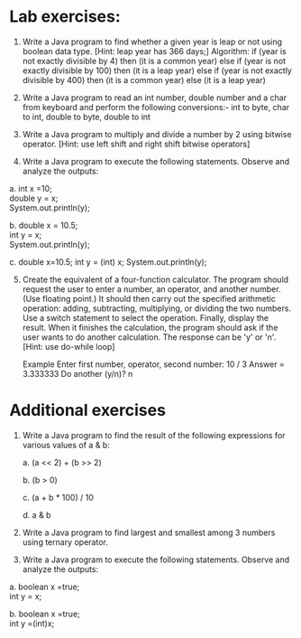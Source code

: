 # Lab exercises:
1. Write a Java program to find whether a given year is leap or not using boolean data type. [Hint: leap year has 366 days;]
	Algorithm:
	if (year is not exactly divisible by 4) then (it is a common year)
	else
	if (year is not exactly divisible by 100) then (it is a leap year)
	else
	if (year is not exactly divisible by 400) then (it is a common year)
	else (it is a leap year)

2. Write a Java program to read an int number, double number and  a char from keyboard and perform the following conversions:-  int to byte, char to int, double to byte, double to int

3. Write a Java program to multiply and divide a number by 2 using bitwise operator. [Hint: use left shift and right shift bitwise operators]

4. Write a Java program to execute the following statements. Observe and analyze the outputs:

a. 	int x =10;		    
  	double y = x;		          
  	System.out.println(y);

b.  	double x = 10.5; 	
	int y = x;		     
	System.out.println(y);
       
c. 	double x=10.5;
	int y = (int) x;
	System.out.println(y);

5.	Create the equivalent of a four-function calculator. The program should request the user to enter a number, an operator, and another number. (Use floating point.) It should then carry out the specified arithmetic operation: adding, subtracting, multiplying, or dividing the two numbers. Use a switch statement to select the operation. Finally, display the result. When it finishes the calculation, the program should ask if the user wants to do another calculation. The response can be 'y' or 'n'. [Hint: use do-while loop]

	Example 
	Enter first number, operator, second number: 10 / 3 
	Answer = 3.333333
	Do another (y/n)? n


# Additional exercises	
1. Write a Java program to find the result of the following expressions for various values of a & b:

	a. (a << 2) + (b >> 2)

	b. (b > 0)

	c. (a + b * 100) / 10

	d. a & b

2. Write a Java program to find largest and smallest among 3 numbers using ternary operator.

3. Write a Java program to execute the following statements. Observe and analyze the outputs:

a. 	boolean x =true;   
	int y = x;

b.  	boolean x =true;		     
	int y =(int)x;
